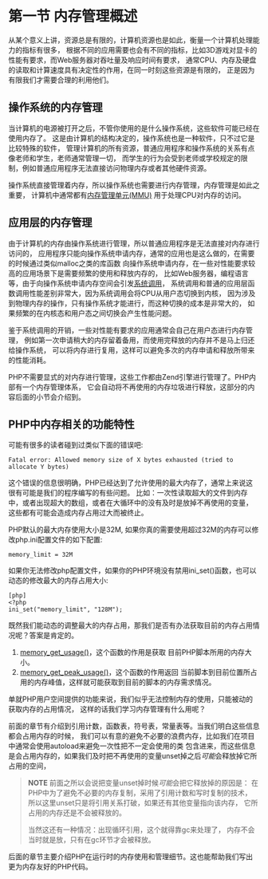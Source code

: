 # 第一节 内存管理概述

从某个意义上讲，资源总是有限的，计算机资源也是如此，衡量一个计算机处理能力的指标有很多，
根据不同的应用需要也会有不同的指标，比如3D游戏对显卡的性能有要求，而Web服务器对吞吐量及响应时间有要求，
通常CPU、内存及硬盘的读取和计算速度具有决定性的作用，在同一时刻这些资源是有限的，
正是因为有限我们才需要合理的利用他们。


## 操作系统的内存管理

当计算机的电源被打开之后，不管你使用的是什么操作系统，这些软件可能已经在使用内存了。
这是由计算机的结构决定的，操作系统也是一种软件，只不过它是比较特殊的软件，
管理计算机的所有资源，普通应用程序和操作系统的关系有点像老师和学生，老师通常管理一切，
而学生的行为会受到老师或学校规定的限制，例如普通应用程序无法直接访问物理内存或者其他硬件资源。

操作系统直接管理着内存，所以操作系统也需要进行内存管理，内存管理是如此之重要，
计算机中通常都有[内存管理单元(MMU)](http://zh.wikipedia.org/wiki/%E5%86%85%E5%AD%98%E7%AE%A1%E7%90%86%E5%8D%95%E5%85%83)
用于处理CPU对内存的访问。

## 应用层的内存管理

由于计算机的内存由操作系统进行管理，所以普通应用程序是无法直接对内存进行访问的，
应用程序只能向操作系统申请内存，通常的应用也是这么做的，在需要的时候通过类似malloc之类的库函数
向操作系统申请内存，在一些对性能要求较高的应用场景下是需要频繁的使用和释放内存的，
比如Web服务器，编程语言等，由于向操作系统申请内存空间会引发[系统调用](http://zh.wikipedia.org/wiki/%E7%B3%BB%E7%BB%9F%E8%B0%83%E7%94%A8)，
系统调用和普通的应用层函数调用性能差别非常大，因为系统调用会将CPU从用户态切换到内核，
因为涉及到物理内存的操作，只有操作系统才能进行，而这种切换的成本是非常大的，
如果频繁的在内核态和用户态之间切换会产生性能问题。

鉴于系统调用的开销，一些对性能有要求的应用通常会自己在用户态进行内存管理，
例如第一次申请稍大的内存留着备用，而使用完释放的内存并不是马上归还给操作系统，
可以将内存进行复用，这样可以避免多次的内存申请和释放所带来的性能消耗。

PHP不需要显式的对内存进行管理，这些工作都由Zend引擎进行管理了。PHP内部有一个内存管理体系，
它会自动将不再使用的内存垃圾进行释放，这部分的内容后面的小节会介绍到。


## PHP中内存相关的功能特性

可能有很多的读者碰到过类似下面的错误吧:

	Fatal error: Allowed memory size of X bytes exhausted (tried to allocate Y bytes)

这个错误的信息很明确，PHP已经达到了允许使用的最大内存了，通常上来说这很有可能是我们的程序编写的有些问题。
比如：一次性读取超大的文件到内存中，或者出现超大的数组，或者在大循环中的没有及时是放掉不再使用的变量，
这些都有可能会造成内存占用过大而被终止。

PHP默认的最大内存使用大小是32M, 如果你真的需要使用超过32M的内存可以修改php.ini配置文件的如下配置:

	memory_limit = 32M

如果你无法修改php配置文件，如果你的PHP环境没有禁用ini_set()函数，也可以动态的修改最大的内存占用大小:

	[php]
	<?php
	ini_set("memory_limit", "128M");

既然我们能动态的调整最大的内存占用，那我们是否有办法获取目前的内存占用情况呢？答案是肯定的。

1. [memory_get_usage()](http://www.php.net/manual/en/function.memory-get-usage.php)，这个函数的作用是获取
   目前PHP脚本所用的内存大小。
1. [memory_get_peak_usage()](http://www.php.net/manual/en/function.memory-get-peak-usage.php)，这个函数的作用返回
   当前脚本到目前位置所占用的内存峰值，这样就可能获取到目前的脚本的内存需求情况。

单就PHP用户空间提供的功能来说，我们似乎无法控制内存的使用，只能被动的获取内存的占用情况，
这样的话我们学习内存管理有什么用呢？

前面的章节有介绍到引用计数，函数表，符号表，常量表等。当我们明白这些信息都会占用内存的时候，
我们可以有意的避免不必要的浪费内存，比如我们在项目中通常会使用autoload来避免一次性把不一定会使用的类
包含进来，而这些信息是会占用内存的，如果我们及时把不再使用的变量unset掉之后*可能*会释放掉它所占用的空间，

>**NOTE**
>前面之所以会说把变量unset掉时候*可能*会把它释放掉的原因是：
>在PHP中为了避免不必要的内存复制，采用了引用计数和写时复制的技术，
>所以这里unset只是将引用关系打破，如果还有其他变量指向该内存，
>它所占用的内存还是不会被释放的。
>
>当然这还有一种情况：出现循环引用，这个就得靠gc来处理了，
>内存不会当时就是放，只有在gc环节才会被释放。

后面的章节主要介绍PHP在运行时的内存使用和管理细节。这也能帮助我们写出更为内存友好的PHP代码。
